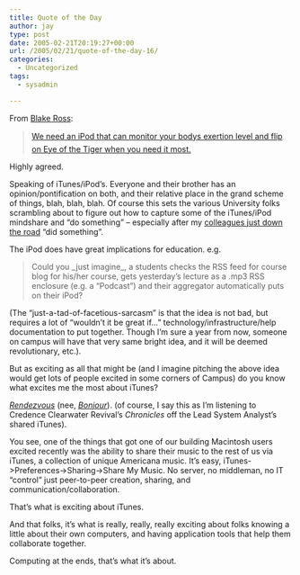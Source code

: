 ```yaml
---
title: Quote of the Day
author: jay
type: post
date: 2005-02-21T20:19:27+00:00
url: /2005/02/21/quote-of-the-day-16/
categories:
  - Uncategorized
tags:
  - sysadmin

---
```

From [Blake Ross][1]:

> [We need an iPod that can monitor your bodys exertion level and flip on Eye of the Tiger when you need it most.][2]

Highly agreed.

Speaking of iTunes/iPod’s. Everyone and their brother has an opinion/pontification on both, and their relative place in the grand scheme of things, blah, blah, blah. Of course this sets the various University folks scrambling about to figure out how to capture some of the iTunes/iPod mindshare and “do something” &#8211; especially after my [colleagues just down the road][3] “did something”.

The iPod does have great implications for education. e.g.

> <just-a-tad-of-facetious-sarcasm> Could you \_just imagine\_, a students checks the RSS feed for course blog for his/her course, gets yesterday&#8217;s lecture as a .mp3 RSS enclosure (e.g. a &#8220;Podcast&#8221;) and their aggregator automatically puts on their iPod? </just-a-tad-of-facetious-sarcasm>

(The “just-a-tad-of-facetious-sarcasm” is that the idea is not bad, but requires a lot of “wouldn’t it be great if…” technology/infrastructure/help documentation to put together. Though I’m sure a year from now, someone on campus will have that very same bright idea, and it will be deemed revolutionary, etc.).

But as exciting as all that might be (and I imagine pitching the above idea would get lots of people excited in some corners of Campus) do you know what excites me the most about iTunes?

[_Rendezvous_][4] (nee, [_Bonjour_][5]). (of course, I say this as I’m listening to Credence Clearwater Revival’s _Chronicles_ off the Lead System Analyst’s shared iTunes).

You see, one of the things that got one of our building Macintosh users excited recently was the ability to share their music to the rest of us via iTunes, a collection of unique Americana music. It’s easy, iTunes->Preferences->Sharing->Share My Music. No server, no middleman, no IT “control” just peer-to-peer creation, sharing, and communication/collaboration.

That’s what is exciting about iTunes.

And that folks, it’s what is really, really, really exciting about folks knowing a little about their own computers, and having application tools that help them collaborate together.

Computing at the ends, that’s what it’s about.

 [1]: //blakeross.com/"
 [2]: //blakeross.com/index.php?p=61"
 [3]: //www.duke.edu/ipod/"
 [4]: //www.apple.com/macosx/features/rendezvous/"
 [5]: //www.appleinsider.com/article.php?id=891"